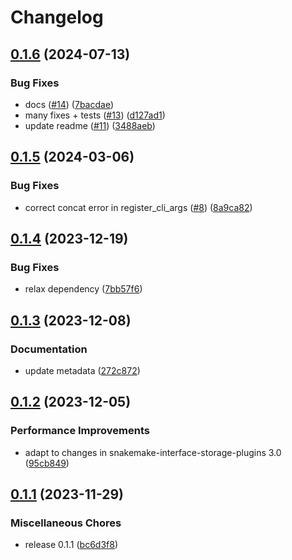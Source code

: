 # Changelog

## [0.1.6](https://github.com/snakemake/snakemake-storage-plugin-azure/compare/v0.1.5...v0.1.6) (2024-07-13)


### Bug Fixes

* docs ([#14](https://github.com/snakemake/snakemake-storage-plugin-azure/issues/14)) ([7bacdae](https://github.com/snakemake/snakemake-storage-plugin-azure/commit/7bacdaeb227c02b4bb4a61720d5f73dc1037323b))
* many fixes + tests ([#13](https://github.com/snakemake/snakemake-storage-plugin-azure/issues/13)) ([d127ad1](https://github.com/snakemake/snakemake-storage-plugin-azure/commit/d127ad178caf68ba17824362d2e4702ffd632561))
* update readme ([#11](https://github.com/snakemake/snakemake-storage-plugin-azure/issues/11)) ([3488aeb](https://github.com/snakemake/snakemake-storage-plugin-azure/commit/3488aeb609780d11ed898155a1bfc6c992e5f725))

## [0.1.5](https://github.com/snakemake/snakemake-storage-plugin-azure/compare/v0.1.4...v0.1.5) (2024-03-06)


### Bug Fixes

* correct concat error in register_cli_args ([#8](https://github.com/snakemake/snakemake-storage-plugin-azure/issues/8)) ([8a9ca82](https://github.com/snakemake/snakemake-storage-plugin-azure/commit/8a9ca82b14d333a1ade13bb0659de27e5d139dd3))

## [0.1.4](https://github.com/snakemake/snakemake-storage-plugin-azure/compare/v0.1.3...v0.1.4) (2023-12-19)


### Bug Fixes

* relax dependency ([7bb57f6](https://github.com/snakemake/snakemake-storage-plugin-azure/commit/7bb57f65f727d97b647e42123c48a8bb4248852f))

## [0.1.3](https://github.com/snakemake/snakemake-storage-plugin-azure/compare/v0.1.2...v0.1.3) (2023-12-08)


### Documentation

* update metadata ([272c872](https://github.com/snakemake/snakemake-storage-plugin-azure/commit/272c872eca2f6374e2ea9d34f2ad1483206c3dea))

## [0.1.2](https://github.com/snakemake/snakemake-storage-plugin-azure/compare/v0.1.1...v0.1.2) (2023-12-05)


### Performance Improvements

* adapt to changes in snakemake-interface-storage-plugins 3.0 ([95cb849](https://github.com/snakemake/snakemake-storage-plugin-azure/commit/95cb8497d73c2a343a88b1b07145d6dd71b565fa))

## [0.1.1](https://github.com/snakemake/snakemake-storage-plugin-azure/compare/v0.1.0...v0.1.1) (2023-11-29)


### Miscellaneous Chores

* release 0.1.1 ([bc6d3f8](https://github.com/snakemake/snakemake-storage-plugin-azure/commit/bc6d3f8293a3cd28f35481245249179395ec8714))

